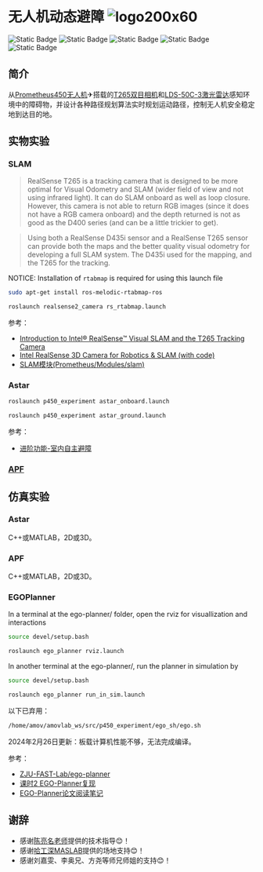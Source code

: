 # 无人机动态避障 ![logo200x60](https://github.com/HuaYuXiao/UAV-Dynamic-Obstacle-Avoidance/assets/117464811/88415d13-8c7c-4d5c-a3e7-04f02d7b746d)

<!--
![HitCount](https://img.shields.io/endpoint?url=https%3A%2F%2Fhits.dwyl.com%2FHuaYuXiao%2FUAV-Dynamic-Obstacle-Avoidance.json%3Fcolor%3Dpink)
-->
![Static Badge](https://img.shields.io/badge/ROS-melodic-22314E?logo=ros)
![Static Badge](https://img.shields.io/badge/Ubuntu-18.04.6-E95420?logo=ubuntu)
![Static Badge](https://img.shields.io/badge/C%2B%2B-11-00599C?logo=cplusplus)
![Static Badge](https://img.shields.io/badge/Matlab-2023b-salmon)
![Static Badge](https://img.shields.io/badge/Python-2.7.17-3776AB?logo=python)
<!--
![Static Badge](https://img.shields.io/badge/CMake-3.10.2-064F8C?logo=cmake)
-->


## 简介

从[Prometheus450无人机](https://wiki.amovlab.com/public/prometheuswiki/P450%E4%BD%BF%E7%94%A8%E6%89%8B%E5%86%8C.html)✈搭载的[T265双目相机](https://www.intel.cn/content/www/cn/zh/products/sku/192742/intel-realsense-tracking-camera-t265/specifications.html)和[LDS-50C-3激光雷达](https://www.pacecat.com/lds-50c.html)感知环境中的障碍物，并设计各种路径规划算法实时规划运动路径，控制无人机安全稳定地到达目的地。


## 实物实验

### SLAM

> RealSense T265 is a tracking camera that is designed to be more optimal for Visual Odometry and SLAM (wider field of view and not using infrared light). It can do SLAM onboard as well as loop closure. However, this camera is not able to return RGB images (since it does not have a RGB camera onboard) and the depth returned is not as good as the D400 series (and can be a little trickier to get).

> Using both a RealSense D435i sensor and a RealSense T265 sensor can provide both the maps and the better quality visual odometry for developing a full SLAM system. The D435i used for the mapping, and the T265 for the tracking.

NOTICE: Installation of `rtabmap` is required for using this launch file

```bash
sudo apt-get install ros-melodic-rtabmap-ros
```

```bash
roslaunch realsense2_camera rs_rtabmap.launch
```


参考：
- [Introduction to Intel® RealSense™ Visual SLAM and the T265 Tracking Camera](https://dev.intelrealsense.com/docs/intel-realsensetm-visual-slam-and-the-t265-tracking-camera)
- [Intel RealSense 3D Camera for Robotics & SLAM (with code)](https://www.robotsforroboticists.com/realsense-usage-robotics-slam/)
- [SLAM模块(Prometheus/Modules/slam)](https://docs.amovlab.com/prometheuswiki/#/src/P450%E4%BD%BF%E7%94%A8%E6%89%8B%E5%86%8C/%E8%BD%AF%E4%BB%B6%E4%BB%8B%E7%BB%8D?id=slam%e6%a8%a1%e5%9d%97prometheusmodulesslam-)


### Astar

```bash
roslaunch p450_experiment astar_onboard.launch
```

```bash
roslaunch p450_experiment astar_ground.launch
```

参考：
- [进阶功能-室内自主避障](https://wiki.amovlab.com/public/prometheuswiki/P450%E4%BD%BF%E7%94%A8%E6%89%8B%E5%86%8C/%E8%BF%9B%E9%98%B6%E5%8A%9F%E8%83%BD-%E5%AE%A4%E5%86%85%E8%87%AA%E4%B8%BB%E9%81%BF%E9%9A%9C.html)



### [APF](https://zh.wikipedia.org/zh-cn/%E4%BA%BA%E5%B7%A5%E5%8A%BF%E5%9C%BA%E6%B3%95)



<!--
## 其他指令

### 室内指点飞行

#### 启动基本vio脚本

```bash
roslaunch p450_experiment p450_vio_onboard.launch
```

#### 启动控制脚本

```bash
roslaunch p450_experiment p450_vio_control.launch
```

### 室内自主降落

#### 启动自主降落脚本

```bash
roslaunch p450_experiment p450_indoor_landing_static_target.launch
```

#### 将图像检测显示出来

```bash
rqt_image_view
```
-->


## 仿真实验

### Astar

C++或MATLAB，2D或3D。

### APF

C++或MATLAB，2D或3D。

### EGOPlanner

In a terminal at the ego-planner/ folder, open the rviz for visuallization and interactions

```bash
source devel/setup.bash
```

```bash
roslaunch ego_planner rviz.launch
```

In another terminal at the ego-planner/, run the planner in simulation by

```bash
source devel/setup.bash
```

```bash
roslaunch ego_planner run_in_sim.launch
```

以下已弃用：

```bash
/home/amov/amovlab_ws/src/p450_experiment/ego_sh/ego.sh
```

2024年2月26日更新：板载计算机性能不够，无法完成编译。

参考：
- [ZJU-FAST-Lab/ego-planner](https://github.com/ZJU-FAST-Lab/ego-planner)
- [课时2 EGO-Planner复现](https://bbs.amovlab.com/plugin.php?id=zhanmishu_video:video&mod=video&cid=63&vid=1154)
- [EGO-Planner论文阅读笔记](https://zhuanlan.zhihu.com/p/366372048)



## 谢辞

- 感谢[陈亮名老师](https://faculty.sustech.edu.cn/?tagid=chenlm6&iscss=1&snapid=1&orderby=date&go=1)提供的技术指导😊！
- 感谢[哈工深MASLAB](https://github.com/HITSZ-MAS)提供的场地支持😊！
- 感谢刘嘉雯、李奥兄、方尧等师兄师姐的支持😊！
